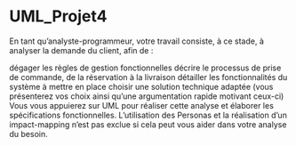 # UML_Projet4

En tant qu’analyste-programmeur, votre travail consiste, à ce stade, à analyser la demande du client, afin de :

dégager les règles de gestion fonctionnelles
décrire le processus de prise de commande, de la réservation à la livraison
détailler les fonctionnalités du système à mettre en place
choisir une solution technique adaptée (vous présenterez vos choix ainsi qu’une argumentation rapide motivant ceux-ci)
Vous vous appuierez sur UML pour réaliser cette analyse et élaborer les spécifications fonctionnelles. L’utilisation des Personas et la réalisation d’un impact-mapping n’est pas exclue si cela peut vous aider dans votre analyse du besoin.
